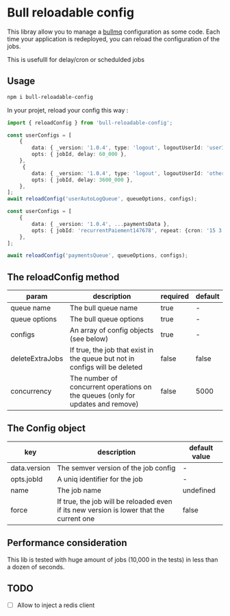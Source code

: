 # Bull reloadable config

This libray allow you to manage a [bullmq](https://github.com/taskforcesh/bullmq) configuration as some code.
Each time your application is redeployed, you can reload the configuration of the jobs.

This is usefulll for delay/cron or schedulded jobs 

## Usage

```bash
npm i bull-reloadable-config
```


In your projet, reload your config this way : 

```ts
import { reloadConfig } from 'bull-reloadable-config';

const userConfigs = [
    {
        data: { _version: '1.0.4', type: 'logout', logoutUserId: 'userId' },
        opts: { jobId, delay: 60_000 },
    },
     {
        data: { _version: '1.0.4', type: 'logout', logoutUserId: 'otherUserId' },
        opts: { jobId, delay: 3600_000 },
    },
];
await reloadConfig('userAutoLogQueue', queueOptions, configs);

const userConfigs = [
    {
        data: { _version: '1.0.4', ...paymentsData },
        opts: { jobId: 'recurrentPaiement147678', repeat: {cron: '15 3 * * *'} },
    },
];

await reloadConfig('paymentsQueue', queueOptions, configs);
```

## The reloadConfig method

| param  |  description | required  |   default |
|---|---|---|---|
| queue name  |  The bull queue name | true  |  - |
| queue options  |  The bull queue options| true  |  - |
| configs  |  An array of config objects (see below)  |  true | - |
| deleteExtraJobs  |  If true, the job that exist in the queue but not in configs will be deleted | false  |  false |
| concurrency  |  The number of concurrent operations on the queues (only for updates and remove) | false  |  5000 |

## The Config object

| key  |  description | default value  |   
|---|---|---|
| data.version  |  The semver version of the job config | -  |  
| opts.jobId  |  A uniq identifier for the job | -  |  
| name  |  The job name | undefined  |  
| force  |  If true, the job will be reloaded even if its new version is lower that the current one | false  |  

## Performance consideration

This lib is tested with huge amount of jobs (10,000 in the tests) in less than a dozen of seconds. 

## TODO

* [ ] Allow to inject a redis client

